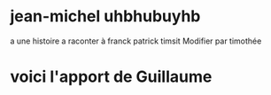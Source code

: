 # jean-michel uhbhubuyhb
 a une histoire a raconter à franck
patrick timsit
Modifier par timothée
# voici l'apport de Guillaume
